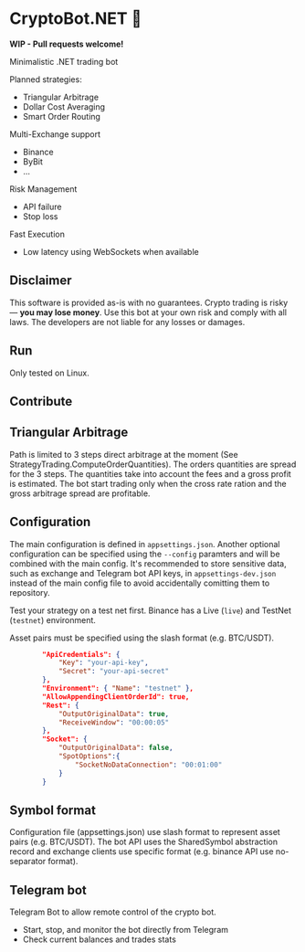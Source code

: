 # CryptoBot.NET 🚀

**WIP - Pull requests welcome!**

Minimalistic .NET trading bot

Planned strategies:
* Triangular Arbitrage
* Dollar Cost Averaging
* Smart Order Routing

Multi-Exchange support
* Binance
* ByBit
* ...

Risk Management
* API failure
* Stop loss

Fast Execution
* Low latency using WebSockets when available

## Disclaimer

This software is provided as-is with no guarantees. Crypto trading is risky — **you may lose money**. Use this bot at your own risk and comply with all laws. The developers are not liable for any losses or damages.

## Run

Only tested on Linux.

## Contribute

## Triangular Arbitrage

Path is limited to 3 steps direct arbitrage at the moment (See StrategyTrading.ComputeOrderQuantities).
The orders quantities are spread for the 3 steps. The quantities take into account the fees and a gross profit is estimated.
The bot start trading only when the cross rate ration and the gross arbitrage spread are profitable.

## Configuration

The main configuration is defined in `appsettings.json`. Another optional configuration can be specified using the `--config` paramters
and will be combined with the main config. It's recommended to store sensitive data, such as exchange and Telegram bot API keys, in `appsettings-dev.json` instead 
of the main config file to avoid accidentally comitting them to repository.

Test your strategy on a test net first. Binance has a Live (`live`) and TestNet (`testnet`) environment. 

Asset pairs must be specified using the slash format (e.g. BTC/USDT).

``` JSON
        "ApiCredentials": {
            "Key": "your-api-key",
            "Secret": "your-api-secret"
        },
        "Environment": { "Name": "testnet" },
        "AllowAppendingClientOrderId": true,
        "Rest": {
            "OutputOriginalData": true,
            "ReceiveWindow": "00:00:05"
        },
        "Socket": {
            "OutputOriginalData": false,
            "SpotOptions":{
                "SocketNoDataConnection": "00:01:00"
            }
        }
```

## Symbol format
Configuration file (appsettings.json) use slash format to represent asset pairs (e.g. BTC/USDT). 
The bot API uses the SharedSymbol abstraction record and exchange clients use specific format (e.g. binance API use no-separator format).


## Telegram bot

Telegram Bot to allow remote control of the crypto bot.

* Start, stop, and monitor the bot directly from Telegram
* Check current balances and trades stats